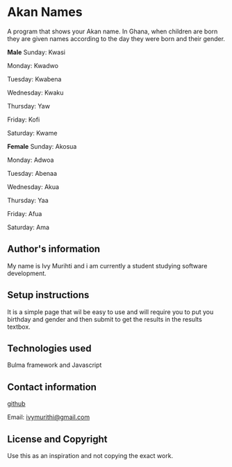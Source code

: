 # Akan Names
A program that shows your Akan name. In Ghana, when children are born they are given names according to the day they were born and their gender.

**Male**
Sunday: Kwasi

Monday: Kwadwo

Tuesday: Kwabena

Wednesday: Kwaku

Thursday:  Yaw

Friday: Kofi

Saturday: Kwame

**Female**
Sunday: Akosua

Monday: Adwoa

Tuesday: Abenaa

Wednesday: Akua

Thursday:  Yaa

Friday: Afua

Saturday: Ama

## Author's information
My name is Ivy Murihti and i am currently a student studying software development.

## Setup instructions
It is a simple page that wil be easy to use and will require you to put you birthday and gender and then submit to get the results in the results textbox.

## Technologies used
Bulma framework and Javascript

## Contact information
[github](https://github.com/ivymmurithi)

Email: ivymurithi@gmail.com 

## License and Copyright
Use this as an inspiration and not copying the exact work.